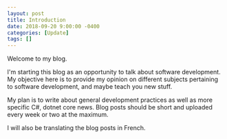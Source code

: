```yaml
---
layout: post
title: Introduction
date: 2018-09-20 9:00:00 -0400
categories: [Update]
tags: []
---
```

Welcome to my blog.

I'm starting this blog as an opportunity to talk about software development. My objective here is to provide my opinion on different subjects pertaining to software development, and maybe teach you new stuff.

My plan is to write about general development practices as well as more specific C#, dotnet core news. Blog posts should be short and uploaded every week or two at the maximum.

I will also be translating the blog posts in French.
